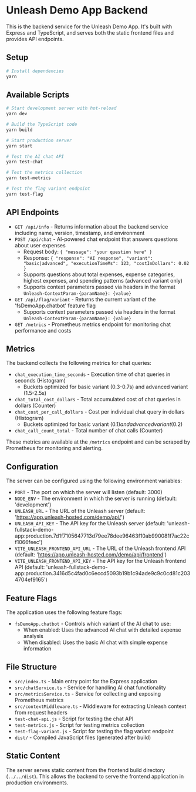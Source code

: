 # Unleash Demo App Backend

This is the backend service for the Unleash Demo App. It's built with Express and TypeScript, and serves both the static frontend files and provides API endpoints.

## Setup

```bash
# Install dependencies
yarn
```

## Available Scripts

```bash
# Start development server with hot-reload
yarn dev

# Build the TypeScript code
yarn build

# Start production server
yarn start

# Test the AI chat API
yarn test-chat

# Test the metrics collection
yarn test-metrics

# Test the flag variant endpoint
yarn test-flag
```

## API Endpoints

- `GET /api/info` - Returns information about the backend service including name, version, timestamp, and environment
- `POST /api/chat` - AI-powered chat endpoint that answers questions about user expenses
  - Request body: `{ "message": "your question here" }`
  - Response: `{ "response": "AI response", "variant": "basic|advanced", "executionTimeMs": 123, "costInDollars": 0.02 }`
  - Supports questions about total expenses, expense categories, highest expenses, and spending patterns (advanced variant only)
  - Supports context parameters passed via headers in the format `Unleash-ContextParam-{paramName}: {value}`
- `GET /api/flag/variant` - Returns the current variant of the 'fsDemoApp.chatbot' feature flag
  - Supports context parameters passed via headers in the format `Unleash-ContextParam-{paramName}: {value}`
- `GET /metrics` - Prometheus metrics endpoint for monitoring chat performance and costs

## Metrics

The backend collects the following metrics for chat queries:

- `chat_execution_time_seconds` - Execution time of chat queries in seconds (Histogram)
  - Buckets optimized for basic variant (0.3-0.7s) and advanced variant (1.5-2.5s)
- `chat_total_cost_dollars` - Total accumulated cost of chat queries in dollars (Counter)
- `chat_cost_per_call_dollars` - Cost per individual chat query in dollars (Histogram)
  - Buckets optimized for basic variant ($0.1) and advanced variant ($0.2)
- `chat_call_count_total` - Total number of chat calls (Counter)

These metrics are available at the `/metrics` endpoint and can be scraped by Prometheus for monitoring and alerting.

## Configuration

The server can be configured using the following environment variables:

- `PORT` - The port on which the server will listen (default: 3000)
- `NODE_ENV` - The environment in which the server is running (default: 'development')
- `UNLEASH_URL` - The URL of the Unleash server (default: 'https://app.unleash-hosted.com/demo/api/')
- `UNLEASH_API_KEY` - The API key for the Unleash server (default: 'unleash-fullstack-demo-app:production.7d1f7105647713d79ee78dee96463f10ab990081f7ac22cf1066feec')
- `VITE_UNLEASH_FRONTEND_API_URL` - The URL of the Unleash frontend API (default: 'https://app.unleash-hosted.com/demo/api/frontend')
- `VITE_UNLEASH_FRONTEND_API_KEY` - The API key for the Unleash frontend API (default: 'unleash-fullstack-demo-app:production.3416d5c4fad0c6eccd5093b19b1c94ade9c9c0cd81c2034704ef9165')

## Feature Flags

The application uses the following feature flags:

- `fsDemoApp.chatbot` - Controls which variant of the AI chat to use:
  - When enabled: Uses the advanced AI chat with detailed expense analysis
  - When disabled: Uses the basic AI chat with simple expense information

## File Structure

- `src/index.ts` - Main entry point for the Express application
- `src/chatService.ts` - Service for handling AI chat functionality
- `src/metricsService.ts` - Service for collecting and exposing Prometheus metrics
- `src/contextMiddleware.ts` - Middleware for extracting Unleash context from request headers
- `test-chat-api.js` - Script for testing the chat API
- `test-metrics.js` - Script for testing metrics collection
- `test-flag-variant.js` - Script for testing the flag variant endpoint
- `dist/` - Compiled JavaScript files (generated after build)

## Static Content

The server serves static content from the frontend build directory (`../../dist`). This allows the backend to serve the frontend application in production environments.
